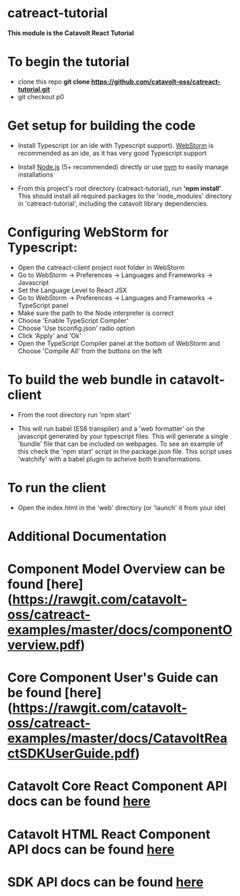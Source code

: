 catreact-tutorial
===============

**This module is the Catavolt React Tutorial**

# To begin the tutorial

* clone this repo **git clone https://github.com/catavolt-oss/catreact-tutorial.git**
* git checkout p0

# Get setup for building the code

* Install Typescript (or an ide with Typescript support).  [WebStorm](https://www.jetbrains.com/webstorm/) is recommended as an ide, as it has very good Typescript support

* Install [Node.js](https://nodejs.org/en/) (5+ recommended) directly or use [nvm](https://github.com/creationix/nvm#installation) to easily manage installations

* From this project's root directory (catreact-tutorial), run **'npm install'**. This should install all required packages to the 'node_modules' directory in 'catreact-tutorial', including the catavolt library dependencies.


# Configuring WebStorm for Typescript:

* Open the catreact-client project root folder in WebStorm
* Go to WebStorm -> Preferences -> Languages and Frameworks -> Javascript
* Set the Language Level to React JSX
* Go to WebStorm -> Preferences -> Languages and Frameworks -> TypeScript panel
* Make sure the path to the Node interpreter is correct
* Choose 'Enable TypeScript Compiler'
* Choose 'Use tsconfig.json' radio option
* Click 'Apply' and 'Ok'
* Open the TypeScript Compiler panel at the bottom of WebStorm and Choose 'Compile All' from the buttons on the left


# To build the web bundle in catavolt-client

* From the root directory run 'npm start'

* This will run babel (ES6 transpiler) and a 'web formatter' on the javascript generated by your typescript files. This will generate a single 'bundle' file that can be included on webpages.  To see an example of this check the 'npm start' script in the package.json file.  This script uses 'watchify' with a babel plugin to acheive both transformations.

# To run the client

* Open the index.html in the 'web' directory (or 'launch' it from your ide)  

# Additional Documentation

# Component Model Overview can be found [here] (https://rawgit.com/catavolt-oss/catreact-examples/master/docs/componentOverview.pdf)
# Core Component User's Guide can be found [here] (https://rawgit.com/catavolt-oss/catreact-examples/master/docs/CatavoltReactSDKUserGuide.pdf)
# Catavolt Core React Component API docs can be found [here](https://rawgit.com/catavolt-oss/catreact-examples/master/docs/catreact/index.html)
# Catavolt HTML React Component API docs can be found [here](https://rawgit.com/catavolt-oss/catreact-examples/master/docs/catreact-html/index.html)
# SDK API docs can be found [here](https://rawgit.com/catavolt-oss/catreact-examples/master/docs/catavolt-sdk/index.html) 
  




